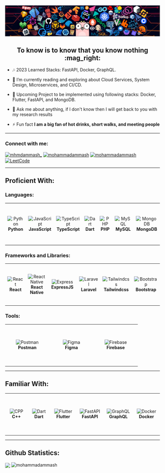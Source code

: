 ![Banner](./banner.png)
<h2 align='center'>To know is to know that you know nothing :mag_right:	</h2>

- :notes: 2023 Learned Stacks: FastAPI, Docker, GraphQL.

- 🔭 I’m currently reading and exploring about Cloud Services, System Design, Microservices, and CI/CD.

- :monocle_face: Upcoming Project to be implemented using following stacks: Docker, Flutter, FastAPI, and MongoDB.  

- 💬 Ask me about anything, if I don't know then I will get back to you with my research results

- ⚡ Fun fact **I am a big fan of hot drinks, short walks, and meeting people**
--------
<h3 align="left">Connect with me:</h3>
<p align="left">
<a href="https://instagram.com/mhmdammash_" target="blank"><img align="center" src="https://raw.githubusercontent.com/rahuldkjain/github-profile-readme-generator/master/src/images/icons/Social/instagram.svg" alt="mhmdammash_" height="30" width="40" /></a>
<a href="http://www.linkedin.com/in/mohammadammash" target="blank"><img align="center" src="https://cdn.jsdelivr.net/gh/devicons/devicon/icons/linkedin/linkedin-original.svg" alt="mohammadammash" height="30" width="40" /></a>
<a href="mailto:mohammadammash31@gmail.com" target="blank"><img align="center" src="https://img.shields.io/badge/-Gmail-D14836?style=for-the-badge&logo=Gmail&logoColor=white" alt="mohammadammash" height="30" width="80" /></a>
<a href="https://leetcode.com/mohammad_ammash/" target="_blank"><img align="center" src="https://raw.githubusercontent.com/rahuldkjain/github-profile-readme-generator/master/src/images/icons/Social/leet-code.svg" alt="LeetCode" height="30" width="40" /></a>
</p>

--------
## Proficient With:
<h3 align="left">Languages: </h3>
<table>
  <tr>
    <td align="center" height="130" width="130">
      <img
        src="https://cdn.jsdelivr.net/gh/devicons/devicon/icons/python/python-original.svg"
        width="45"
        height="45"
        alt="Python"
      />
      <br /><strong>Python</strong>
    </td>
    <td align="center" height="130" width="130">
      <img
        src="https://cdn.jsdelivr.net/gh/devicons/devicon/icons/javascript/javascript-plain.svg"
        width="45"
        height="45"
        alt="JavaScript"
      />
      <br /><strong>JavaScript</strong>
    </td>
    <td align="center" height="130" width="130">
      <img
        src="https://cdn.jsdelivr.net/gh/devicons/devicon/icons/typescript/typescript-original.svg"
        width="45"
        height="45"
        alt="TypeScript"
      />
      <br /><strong>TypeScript</strong>
    </td>
    <td align="center" height="130" width="130">
      <img
        src="https://cdn.jsdelivr.net/gh/devicons/devicon/icons/dart/dart-original.svg"
        width="45"
        height="45"
        alt="Dart"
      />
      <br /><strong>Dart</strong>
    </td>
    </td>
     <td align="center" height="130" width="130">
      <img
        src="https://cdn.jsdelivr.net/gh/devicons/devicon/icons/php/php-original.svg"
        width="45"
        height="45"
        alt="PHP"
      />
      <br /><strong>PHP</strong>
    </td>
  <td align="center" height="130" width="130">
      <img
        src="https://cdn.jsdelivr.net/gh/devicons/devicon/icons/mysql/mysql-original.svg"
        width="45"
        height="45"
        alt="MySQL"
      />
      <br /><strong>MySQL</strong>
    </td>
    <td align="center" height="130" width="130">
      <img
        src="https://cdn.jsdelivr.net/gh/devicons/devicon/icons/mongodb/mongodb-original.svg"
        width="45"
        height="45"
        alt="MongoDB"
      />
      <br /><strong>MongoDB</strong>
    </td>
  </td>
  </tr>
</table>
<h3 align="left">Frameworks and Libraries: </h3>
<table>
 <tr>
    <td align="center" height="130" width="130">
      <img
        src="https://cdn.jsdelivr.net/gh/devicons/devicon/icons/react/react-original.svg"
        width="40"
        height="40"
        alt="React"
      />
      <br /><strong>React</strong>
    </td>
    <td align="center" height="130" width="130">
      <img
        src="https://cdn.jsdelivr.net/gh/devicons/devicon/icons/react/react-original.svg"
        width="40"
        height="40"
        alt="React Native"
      />
      <br /><strong>React Native</strong>
    </td> 
   <td align="center" height="130" width="130">
      <img
        src="https://cdn.jsdelivr.net/gh/devicons/devicon/icons/express/express-original.svg"
        width="45"
        height="45"
        alt="Express"
      />
      <br /><strong>ExpressJS</strong>
    </td>
   <td align="center" height="130" width="130">
      <img
        src="https://cdn.jsdelivr.net/gh/devicons/devicon/icons/laravel/laravel-plain.svg"
        width="45"
        height="45"
        alt="Laravel"
      />
      <br /><strong>Laravel</strong>
      </td>
    <td align="center" height="130" width="130">
      <img src="https://cdn.jsdelivr.net/gh/devicons/devicon/icons/tailwindcss/tailwindcss-plain.svg"
        width="45"
        height="45"
        alt="Tailwindcss"
      />
      <br /><strong>Tailwindcss</strong>
    </td>
    <td align="center" height="130" width="130">
      <img
        src="https://cdn.jsdelivr.net/gh/devicons/devicon/icons/bootstrap/bootstrap-original.svg"
        width="45"
        height="45"
        alt="Bootstrap"
      />
      <br /><strong>Bootstrap</strong>
    </td>
  </tr>
</table>
<h3 align="left">Tools: </h3>
<table>
    <tr>
    <td align="center" height="130" width="130">
      <img
        src="https://cdn.svgporn.com/logos/postman.svg"
        width="80"
        height="50"
        alt="Postman"
      />
      <br /><strong>Postman</strong>
    </td>
    <td align="center" height="130" width="130">
      <img
        src="https://cdn.jsdelivr.net/gh/devicons/devicon/icons/figma/figma-original.svg"
        width="40"
        height="40"
        alt="Figma"
      />
      <br/><strong>Figma</strong>
    </td>
     <td align="center" height="130" width="130">
      <img
        src="https://cdn.jsdelivr.net/gh/devicons/devicon/icons/firebase/firebase-plain.svg"
        width="40"
        height="40"
        alt="Firebase"
      />
      <br/><strong>Firebase</strong>
    </td>
  </tr>
</table>

--------
## Familiar With:
<table>
  <tr>
    <td align="center" height="130" width="130">
      <img
        src="https://cdn.jsdelivr.net/gh/devicons/devicon/icons/cplusplus/cplusplus-original.svg"
        width="45"
        height="45"
        alt="CPP"
      />
      <br /><strong>C++</strong>
    </td>
    <td align="center" height="130" width="130">
      <img
        src="https://cdn.jsdelivr.net/gh/devicons/devicon/icons/dart/dart-original.svg"
        width="45"
        height="45"
        alt="Dart"
      />
      <br /><strong>Dart</strong>
    </td>
        <td align="center" height="130" width="130">
      <img
        src="https://cdn.jsdelivr.net/gh/devicons/devicon/icons/flutter/flutter-original.svg"
        width="40"
        height="40"
        alt="Flutter"
      />
      <br /><strong>Flutter</strong>
    </td>
   <td align="center" height="130" width="130">
      <img
        src="https://cdn.jsdelivr.net/gh/devicons/devicon/icons/fastapi/fastapi-original.svg"
        width="45"
        height="45"
        alt="FastAPI"
      />
      <br/><strong>FastAPI</strong>
   </td>
    <td align="center" height="130" width="130">
      <img
        src="https://cdn.jsdelivr.net/gh/devicons/devicon/icons/graphql/graphql-plain.svg"
        width="45"
        height="45"
        alt="GraphQL"
      />
      <br /><strong>GraphQL</strong>
    </td>
     <td align="center" height="130" width="130">
      <img
        src="https://cdn.jsdelivr.net/gh/devicons/devicon/icons/docker/docker-original.svg"
        width="45"
        height="45"
        alt="Docker"
      />
      <br /><strong>Docker</strong>
    </td>  
  </tr>
</table>

--------
<h2>Github Statistics:</h2>
<a>
<img align="center" src="https://github-readme-stats.vercel.app/api/top-langs/?username=MohammadAmmash&hide=java,html,CSS&title_color=ffffff&text_color=c9cacc&icon_color=2bbc8a&bg_color=1d1f21&langs_count=4" />
</a>
<a>
<img src="https://github-readme-stats.vercel.app/api?username=mohammadammash&show_icons=true&locale=en&title_color=ffffff&text_color=fff&icon_color=fff&bg_color=1d1f21" alt="mohammadammash" />
</a>

